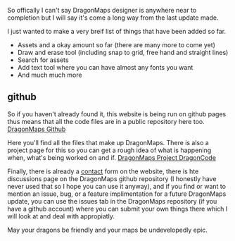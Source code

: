 So offically I can't say DragonMaps designer is anywhere near to completion but I will say it's come a long way from the last update made.

I just wanted to make a very breif list of things that have been added so far.
- Assets and a okay amount so far (there are many more to come yet)
- Draw and erase tool (including snap to grid, free hand and straight lines)
- Search for assets
- Add text tool where you can have almost any fonts you want
- And much much more

## github
So if you haven't already found it, this website is being run on github pages thus means that all the code files are in a public repository here too. [DragonMaps Github](https://github.com/Jamster3000/dragonmaps) 

Here you'll find all the files that make up DragonMaps. There is also a project page for this so you can get a rough idea of what is happening when, what's being worked on and if. [DragonMaps Project DragonCode](https://github.com/users/Jamster3000/projects/11/views/1)

Finally, there is already a [contact](https://jamster3000.github.io/dragonmaps/pages/contact) form on the website, there is hte discussions page on the DragonMaps github repository (I honestly have never used that so I hope you can use it anyway), and if you find or want to mention an issue, bug, or a feature implimentation for a future DragonMaps update, you can use the issues tab in the DragonMaps repository (if you have a github account) where you can submit your own things there which I will look at and deal with appropiatly.

May your dragons be friendly and your maps be undevelopedly epic.
